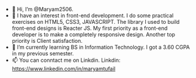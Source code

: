 - 👋 Hi, I’m @Maryam2506.
- 👀 I have an interest in front-end development. I do some practical exercises on HTML5, CSS3, JAVASCRIPT. The library I used to build front-end designs is Reacter JS. 
     My first priority as a front-end developer is to make a completely responsive design. Another top priority is Client satisfaction.
- 🌱 I’m currently learning BS in Information Technology. I got a 3.60 CGPA in my previous semester.
- 📫 You can conntact me on Linkdin. 
Linkdin: https://www.linkedin.com/in/maryamtufail


<!---
Maryam2506/Maryam2506 is a ✨ special ✨ repository because its `README.md` (this file) appears on your GitHub profile.
You can click the Preview link to take a look at your changes.
--->
